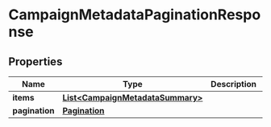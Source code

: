 # CampaignMetadataPaginationResponse

## Properties
Name | Type | Description | Notes
------------ | ------------- | ------------- | -------------
**items** | [**List&lt;CampaignMetadataSummary&gt;**](CampaignMetadataSummary.md) |  |  [optional]
**pagination** | [**Pagination**](Pagination.md) |  |  [optional]
